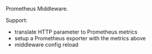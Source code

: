 Prometheus  Middleware.

Support:

- translate HTTP parameter to Prometheus metrics
- setup a Prometheus exporter with the metrics above
- middleware config reload

